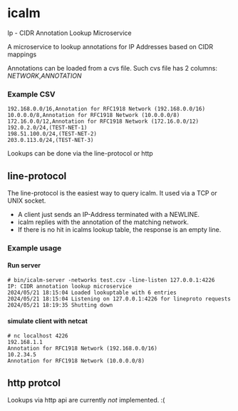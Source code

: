 # icalm
Ip - CIDR Annotation Lookup Microservice

A microservice to lookup annotations for IP Addresses based on CIDR mappings


Annotations can be loaded from a cvs file. Such cvs file has 2 columns: *NETWORK*,*ANNOTATION*

### Example CSV

```
192.168.0.0/16,Annotation for RFC1918 Network (192.168.0.0/16)
10.0.0.0/8,Annotation for RFC1918 Network (10.0.0.0/8)
172.16.0.0/12,Annotation for RFC1918 Network (172.16.0.0/12)
192.0.2.0/24,(TEST-NET-1)
198.51.100.0/24,(TEST-NET-2)
203.0.113.0/24,(TEST-NET-3)
```

Lookups can be done via the line-protocol or http

## line-protocol
The line-protocol is the easiest way to query icalm. It used via a TCP or UNIX socket.

 - A client just sends an IP-Address terminated with a NEWLINE.
 - icalm replies with the annotation of the matching network.
 - If there is no hit in icalms lookup table, the response is an empty line.


### Example usage
#### Run server
```
# bin/icalm-server -networks test.csv -line-listen 127.0.0.1:4226
IP: CIDR annotation lookup microservice
2024/05/21 18:15:04 Loaded lookuptable with 6 entries
2024/05/21 18:15:04 Listening on 127.0.0.1:4226 for lineproto requests
2024/05/21 18:19:35 Shutting down
```

#### simulate client with netcat
```
# nc localhost 4226
192.168.1.1
Annotation for RFC1918 Network (192.168.0.0/16)
10.2.34.5
Annotation for RFC1918 Network (10.0.0.0/8)
```


## http protcol
Lookups via http api are currently *not* implemented. :(

